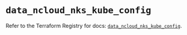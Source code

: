 # `data_ncloud_nks_kube_config`

Refer to the Terraform Registry for docs: [`data_ncloud_nks_kube_config`](https://registry.terraform.io/providers/navercloudplatform/ncloud/4.0.4/docs/data-sources/nks_kube_config).
